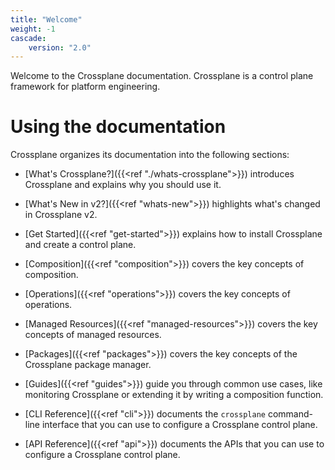 ```yaml
---
title: "Welcome"
weight: -1
cascade:
    version: "2.0"
---
```


Welcome to the Crossplane documentation. Crossplane is a control plane framework
for platform engineering.

# Using the documentation

Crossplane organizes its documentation into the following sections:

* [What's Crossplane?]({{<ref "./whats-crossplane">}}) introduces Crossplane
  and explains why you should use it.

* [What's New in v2?]({{<ref "whats-new">}}) highlights what's changed in
  Crossplane v2.

* [Get Started]({{<ref "get-started">}}) explains how to install Crossplane and
  create a control plane.

* [Composition]({{<ref "composition">}}) covers the key concepts of composition.

* [Operations]({{<ref "operations">}}) covers the key concepts of operations.

* [Managed Resources]({{<ref "managed-resources">}}) covers the key concepts of
  managed resources.

* [Packages]({{<ref "packages">}}) covers the key concepts of the Crossplane
  package manager.

* [Guides]({{<ref "guides">}}) guide you through common use cases, like
  monitoring Crossplane or extending it by writing a composition function.

* [CLI Reference]({{<ref "cli">}}) documents the `crossplane` command-line
  interface that you can use to configure a Crossplane control plane.

* [API Reference]({{<ref "api">}}) documents the APIs that you can use to
  configure a Crossplane control plane.
